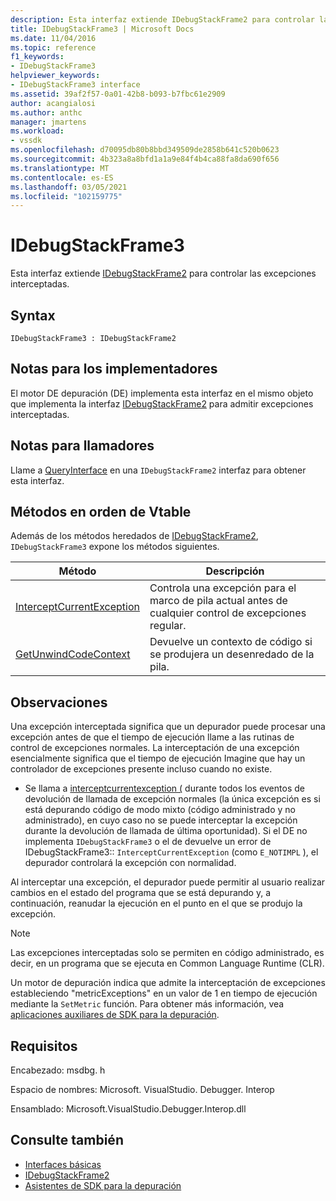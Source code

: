 ```yaml
---
description: Esta interfaz extiende IDebugStackFrame2 para controlar las excepciones interceptadas.
title: IDebugStackFrame3 | Microsoft Docs
ms.date: 11/04/2016
ms.topic: reference
f1_keywords:
- IDebugStackFrame3
helpviewer_keywords:
- IDebugStackFrame3 interface
ms.assetid: 39af2f57-0a01-42b8-b093-b7fbc61e2909
author: acangialosi
ms.author: anthc
manager: jmartens
ms.workload:
- vssdk
ms.openlocfilehash: d70095db80b8bbd349509de2858b641c520b0623
ms.sourcegitcommit: 4b323a8a8bfd1a1a9e84f4b4ca88fa8da690f656
ms.translationtype: MT
ms.contentlocale: es-ES
ms.lasthandoff: 03/05/2021
ms.locfileid: "102159775"
---
```

# <a name="idebugstackframe3"></a>IDebugStackFrame3
Esta interfaz extiende [IDebugStackFrame2](../../../extensibility/debugger/reference/idebugstackframe2.md) para controlar las excepciones interceptadas.

## <a name="syntax"></a>Syntax

```
IDebugStackFrame3 : IDebugStackFrame2
```

## <a name="notes-for-implementers"></a>Notas para los implementadores
 El motor DE depuración (DE) implementa esta interfaz en el mismo objeto que implementa la interfaz [IDebugStackFrame2](../../../extensibility/debugger/reference/idebugstackframe2.md) para admitir excepciones interceptadas.

## <a name="notes-for-callers"></a>Notas para llamadores
 Llame a [QueryInterface](/cpp/atl/queryinterface) en una `IDebugStackFrame2` interfaz para obtener esta interfaz.

## <a name="methods-in-vtable-order"></a>Métodos en orden de Vtable
 Además de los métodos heredados de [IDebugStackFrame2](../../../extensibility/debugger/reference/idebugstackframe2.md), `IDebugStackFrame3` expone los métodos siguientes.

|Método|Descripción|
|------------|-----------------|
|[InterceptCurrentException](../../../extensibility/debugger/reference/idebugstackframe3-interceptcurrentexception.md)|Controla una excepción para el marco de pila actual antes de cualquier control de excepciones regular.|
|[GetUnwindCodeContext](../../../extensibility/debugger/reference/idebugstackframe3-getunwindcodecontext.md)|Devuelve un contexto de código si se produjera un desenredado de la pila.|

## <a name="remarks"></a>Observaciones
 Una excepción interceptada significa que un depurador puede procesar una excepción antes de que el tiempo de ejecución llame a las rutinas de control de excepciones normales. La interceptación de una excepción esencialmente significa que el tiempo de ejecución Imagine que hay un controlador de excepciones presente incluso cuando no existe.

- Se llama a [interceptcurrentexception (](../../../extensibility/debugger/reference/idebugstackframe3-interceptcurrentexception.md) durante todos los eventos de devolución de llamada de excepción normales (la única excepción es si está depurando código de modo mixto (código administrado y no administrado), en cuyo caso no se puede interceptar la excepción durante la devolución de llamada de última oportunidad). Si el DE no implementa `IDebugStackFrame3` o el de devuelve un error de IDebugStackFrame3:: `InterceptCurrentException` (como `E_NOTIMPL` ), el depurador controlará la excepción con normalidad.

 Al interceptar una excepción, el depurador puede permitir al usuario realizar cambios en el estado del programa que se está depurando y, a continuación, reanudar la ejecución en el punto en el que se produjo la excepción.

> [!NOTE]
> Las excepciones interceptadas solo se permiten en código administrado, es decir, en un programa que se ejecuta en Common Language Runtime (CLR).

 Un motor de depuración indica que admite la interceptación de excepciones estableciendo "metricExceptions" en un valor de 1 en tiempo de ejecución mediante la `SetMetric` función. Para obtener más información, vea [aplicaciones auxiliares de SDK para la depuración](../../../extensibility/debugger/reference/sdk-helpers-for-debugging.md).

## <a name="requirements"></a>Requisitos
 Encabezado: msdbg. h

 Espacio de nombres: Microsoft. VisualStudio. Debugger. Interop

 Ensamblado: Microsoft.VisualStudio.Debugger.Interop.dll

## <a name="see-also"></a>Consulte también
- [Interfaces básicas](../../../extensibility/debugger/reference/core-interfaces.md)
- [IDebugStackFrame2](../../../extensibility/debugger/reference/idebugstackframe2.md)
- [Asistentes de SDK para la depuración](../../../extensibility/debugger/reference/sdk-helpers-for-debugging.md)
